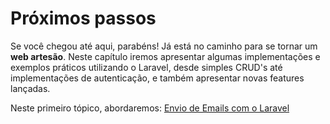 # Próximos passos
Se você chegou até aqui, parabéns! Já está no caminho para se tornar um **web artesão**. Neste capítulo iremos apresentar algumas implementações e exemplos práticos utilizando o Laravel, desde simples CRUD's até implementações de autenticação, e também apresentar novas features lançadas.


Neste primeiro tópico, abordaremos: [Envio de Emails com o Laravel](./2-Envio-emails.md)